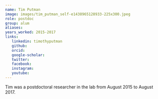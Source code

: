 ```yaml
---
name: Tim Putman
image: images/tim_putman_self-e1438965128933-225x300.jpeg
role: postdoc
group: alum
aliases:
years_worked: 2015-2017
links:
   linkedin: timothyputman
   github:
   orcid: 
   google-scholar:
   twitter:
   facebook:
   instagram: 
   youtube:
---
```


Tim was a postdoctoral researcher in the lab from August 2015 to August 2017.